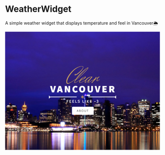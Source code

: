 # WeatherWidget
A simple weather widget that displays temperature and feel in Vancouver🌦️

![weatherwidget](images/weatherwidget.png)

